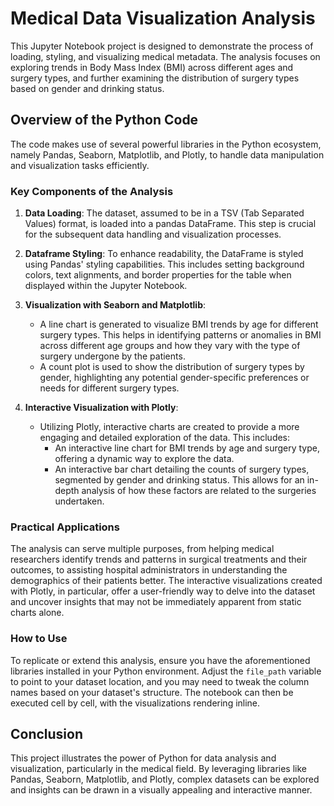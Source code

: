 # Medical Data Visualization Analysis

This Jupyter Notebook project is designed to demonstrate the process of loading, styling, and visualizing medical metadata. The analysis focuses on exploring trends in Body Mass Index (BMI) across different ages and surgery types, and further examining the distribution of surgery types based on gender and drinking status.

## Overview of the Python Code

The code makes use of several powerful libraries in the Python ecosystem, namely Pandas, Seaborn, Matplotlib, and Plotly, to handle data manipulation and visualization tasks efficiently.

### Key Components of the Analysis

1. **Data Loading**: The dataset, assumed to be in a TSV (Tab Separated Values) format, is loaded into a pandas DataFrame. This step is crucial for the subsequent data handling and visualization processes.

2. **Dataframe Styling**: To enhance readability, the DataFrame is styled using Pandas' styling capabilities. This includes setting background colors, text alignments, and border properties for the table when displayed within the Jupyter Notebook.

3. **Visualization with Seaborn and Matplotlib**:
    - A line chart is generated to visualize BMI trends by age for different surgery types. This helps in identifying patterns or anomalies in BMI across different age groups and how they vary with the type of surgery undergone by the patients.
    - A count plot is used to show the distribution of surgery types by gender, highlighting any potential gender-specific preferences or needs for different surgery types.

4. **Interactive Visualization with Plotly**:
    - Utilizing Plotly, interactive charts are created to provide a more engaging and detailed exploration of the data. This includes:
        - An interactive line chart for BMI trends by age and surgery type, offering a dynamic way to explore the data.
        - An interactive bar chart detailing the counts of surgery types, segmented by gender and drinking status. This allows for an in-depth analysis of how these factors are related to the surgeries undertaken.

### Practical Applications

The analysis can serve multiple purposes, from helping medical researchers identify trends and patterns in surgical treatments and their outcomes, to assisting hospital administrators in understanding the demographics of their patients better. The interactive visualizations created with Plotly, in particular, offer a user-friendly way to delve into the dataset and uncover insights that may not be immediately apparent from static charts alone.

### How to Use

To replicate or extend this analysis, ensure you have the aforementioned libraries installed in your Python environment. Adjust the `file_path` variable to point to your dataset location, and you may need to tweak the column names based on your dataset's structure. The notebook can then be executed cell by cell, with the visualizations rendering inline.

## Conclusion

This project illustrates the power of Python for data analysis and visualization, particularly in the medical field. By leveraging libraries like Pandas, Seaborn, Matplotlib, and Plotly, complex datasets can be explored and insights can be drawn in a visually appealing and interactive manner.
